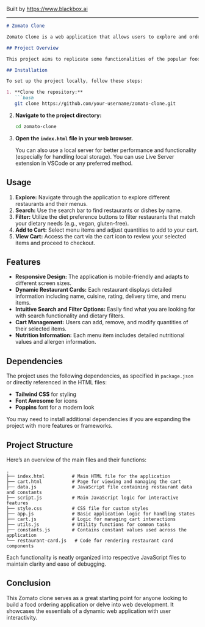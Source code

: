 
Built by https://www.blackbox.ai

---

```markdown
# Zomato Clone

Zomato Clone is a web application that allows users to explore and order food from various restaurants based on their cuisine and dietary preferences. The application features an intuitive interface with restaurant cards, detailed menu items, nutrition information, and a functional shopping cart.

## Project Overview

This project aims to replicate some functionalities of the popular food ordering platform, Zomato. It showcases the power of front-end technologies and provides a smooth user experience. Users can search for restaurants, filter by cuisine and dietary preferences, and manage their orders through a cart system.

## Installation

To set up the project locally, follow these steps:

1. **Clone the repository:**
   ```bash
   git clone https://github.com/your-username/zomato-clone.git
   ```
2. **Navigate to the project directory:**
   ```bash
   cd zomato-clone
   ```
3. **Open the `index.html` file in your web browser.**

   You can also use a local server for better performance and functionality (especially for handling local storage). You can use Live Server extension in VSCode or any preferred method.

## Usage

1. **Explore:** Navigate through the application to explore different restaurants and their menus.
2. **Search:** Use the search bar to find restaurants or dishes by name.
3. **Filter:** Utilize the diet preference buttons to filter restaurants that match your dietary needs (e.g., vegan, gluten-free).
4. **Add to Cart:** Select menu items and adjust quantities to add to your cart.
5. **View Cart:** Access the cart via the cart icon to review your selected items and proceed to checkout.

## Features

- **Responsive Design:** The application is mobile-friendly and adapts to different screen sizes.
- **Dynamic Restaurant Cards:** Each restaurant displays detailed information including name, cuisine, rating, delivery time, and menu items.
- **Intuitive Search and Filter Options:** Easily find what you are looking for with search functionality and dietary filters.
- **Cart Management:** Users can add, remove, and modify quantities of their selected items.
- **Nutrition Information:** Each menu item includes detailed nutritional values and allergen information.

## Dependencies

The project uses the following dependencies, as specified in `package.json` or directly referenced in the HTML files:
- **Tailwind CSS** for styling
- **Font Awesome** for icons
- **Poppins** font for a modern look

You may need to install additional dependencies if you are expanding the project with more features or frameworks.

## Project Structure

Here’s an overview of the main files and their functions:

```
.
├── index.html          # Main HTML file for the application
├── cart.html           # Page for viewing and managing the cart
├── data.js             # JavaScript file containing restaurant data and constants
├── script.js           # Main JavaScript logic for interactive features
├── style.css           # CSS file for custom styles
├── app.js              # Basic application logic for handling states
├── cart.js             # Logic for managing cart interactions
├── utils.js            # Utility functions for common tasks
├── constants.js        # Contains constant values used across the application
└── restaurant-card.js   # Code for rendering restaurant card components
```

Each functionality is neatly organized into respective JavaScript files to maintain clarity and ease of debugging.

## Conclusion

This Zomato clone serves as a great starting point for anyone looking to build a food ordering application or delve into web development. It showcases the essentials of a dynamic web application with user interactivity.
```